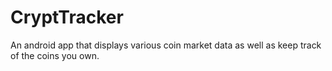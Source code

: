 # CryptTracker

An android app that displays various coin market data as well as keep track of the coins you own.
